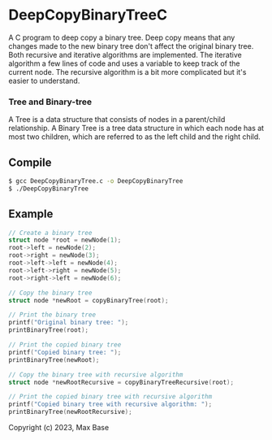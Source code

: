 # DeepCopyBinaryTreeC

A C program to deep copy a binary tree. Deep copy means that any changes made to the new binary tree don't affect the original binary tree. Both recursive and iterative algorithms are implemented. The iterative algorithm a few lines of code and uses a variable to keep track of the current node. The recursive algorithm is a bit more complicated but it's easier to understand.

### Tree and Binary-tree

A Tree is a data structure that consists of nodes in a parent/child relationship. A Binary Tree is a tree data structure in which each node has at most two children, which are referred to as the left child and the right child.

## Compile

```bash
$ gcc DeepCopyBinaryTree.c -o DeepCopyBinaryTree
$ ./DeepCopyBinaryTree
```

## Example

```c
// Create a binary tree
struct node *root = newNode(1);
root->left = newNode(2);
root->right = newNode(3);
root->left->left = newNode(4);
root->left->right = newNode(5);
root->right->left = newNode(6);

// Copy the binary tree
struct node *newRoot = copyBinaryTree(root);

// Print the binary tree
printf("Original binary tree: ");
printBinaryTree(root);

// Print the copied binary tree
printf("Copied binary tree: ");
printBinaryTree(newRoot);

// Copy the binary tree with recursive algorithm
struct node *newRootRecursive = copyBinaryTreeRecursive(root);

// Print the copied binary tree with recursive algorithm
printf("Copied binary tree with recursive algorithm: ");
printBinaryTree(newRootRecursive);
```

Copyright (c) 2023, Max Base
